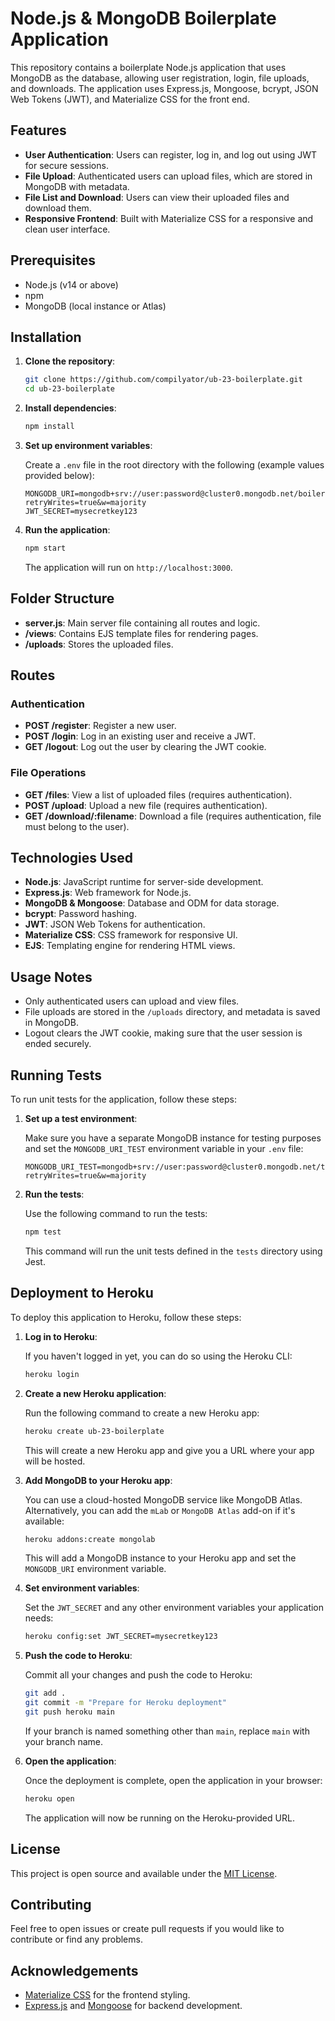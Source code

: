 # Node.js & MongoDB Boilerplate Application

This repository contains a boilerplate Node.js application that uses MongoDB as the database, allowing user registration, login, file uploads, and downloads. The application uses Express.js, Mongoose, bcrypt, JSON Web Tokens (JWT), and Materialize CSS for the front end.

## Features

- **User Authentication**: Users can register, log in, and log out using JWT for secure sessions.
- **File Upload**: Authenticated users can upload files, which are stored in MongoDB with metadata.
- **File List and Download**: Users can view their uploaded files and download them.
- **Responsive Frontend**: Built with Materialize CSS for a responsive and clean user interface.

## Prerequisites

- Node.js (v14 or above)
- npm
- MongoDB (local instance or Atlas)

## Installation

1. **Clone the repository**:

   ```bash
   git clone https://github.com/compilyator/ub-23-boilerplate.git
   cd ub-23-boilerplate
   ```

2. **Install dependencies**:

   ```bash
   npm install
   ```

3. **Set up environment variables**:

   Create a `.env` file in the root directory with the following (example values provided below):

   ```env
   MONGODB_URI=mongodb+srv://user:password@cluster0.mongodb.net/boilerplate_db?retryWrites=true&w=majority
   JWT_SECRET=mysecretkey123
   ```

4. **Run the application**:

   ```bash
   npm start
   ```

   The application will run on `http://localhost:3000`.

## Folder Structure

- **server.js**: Main server file containing all routes and logic.
- **/views**: Contains EJS template files for rendering pages.
- **/uploads**: Stores the uploaded files.

## Routes

### Authentication

- **POST /register**: Register a new user.
- **POST /login**: Log in an existing user and receive a JWT.
- **GET /logout**: Log out the user by clearing the JWT cookie.

### File Operations

- **GET /files**: View a list of uploaded files (requires authentication).
- **POST /upload**: Upload a new file (requires authentication).
- **GET /download/:filename**: Download a file (requires authentication, file must belong to the user).

## Technologies Used

- **Node.js**: JavaScript runtime for server-side development.
- **Express.js**: Web framework for Node.js.
- **MongoDB & Mongoose**: Database and ODM for data storage.
- **bcrypt**: Password hashing.
- **JWT**: JSON Web Tokens for authentication.
- **Materialize CSS**: CSS framework for responsive UI.
- **EJS**: Templating engine for rendering HTML views.

## Usage Notes

- Only authenticated users can upload and view files.
- File uploads are stored in the `/uploads` directory, and metadata is saved in MongoDB.
- Logout clears the JWT cookie, making sure that the user session is ended securely.

## Running Tests

To run unit tests for the application, follow these steps:

1. **Set up a test environment**:

   Make sure you have a separate MongoDB instance for testing purposes and set the `MONGODB_URI_TEST` environment variable in your `.env` file:

   ```env
   MONGODB_URI_TEST=mongodb+srv://user:password@cluster0.mongodb.net/test_db?retryWrites=true&w=majority
   ```

2. **Run the tests**:

   Use the following command to run the tests:

   ```bash
   npm test
   ```

   This command will run the unit tests defined in the `tests` directory using Jest.

## Deployment to Heroku

To deploy this application to Heroku, follow these steps:

1. **Log in to Heroku**:

   If you haven't logged in yet, you can do so using the Heroku CLI:

   ```bash
   heroku login
   ```

2. **Create a new Heroku application**:

   Run the following command to create a new Heroku app:

   ```bash
   heroku create ub-23-boilerplate
   ```

   This will create a new Heroku app and give you a URL where your app will be hosted.

3. **Add MongoDB to your Heroku app**:

   You can use a cloud-hosted MongoDB service like MongoDB Atlas. Alternatively, you can add the `mLab` or `MongoDB Atlas` add-on if it's available:

   ```bash
   heroku addons:create mongolab
   ```

   This will add a MongoDB instance to your Heroku app and set the `MONGODB_URI` environment variable.

4. **Set environment variables**:

   Set the `JWT_SECRET` and any other environment variables your application needs:

   ```bash
   heroku config:set JWT_SECRET=mysecretkey123
   ```

5. **Push the code to Heroku**:

   Commit all your changes and push the code to Heroku:

   ```bash
   git add .
   git commit -m "Prepare for Heroku deployment"
   git push heroku main
   ```

   If your branch is named something other than `main`, replace `main` with your branch name.

6. **Open the application**:

   Once the deployment is complete, open the application in your browser:

   ```bash
   heroku open
   ```

   The application will now be running on the Heroku-provided URL.

## License

This project is open source and available under the [MIT License](LICENSE).

## Contributing

Feel free to open issues or create pull requests if you would like to contribute or find any problems.

## Acknowledgements

- [Materialize CSS](https://materializecss.com) for the frontend styling.
- [Express.js](https://expressjs.com) and [Mongoose](https://mongoosejs.com) for backend development.
